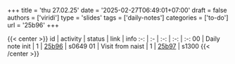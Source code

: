 +++
title = 'thu 27.02.25'
date = '2025-02-27T06:49:01+07:00'
draft = false
authors = ['viridi']
type = 'slides'
tags = ['daily-notes']
categories = ['to-do']
url = '25b96'
+++

{{< center >}}
id | activity | status | link | info
:-: | :- | :-: | :-: | :-:
00 | Daily note init  | 1 | [25b96](/notes/25b96) | s0649
01 | Visit from naist | 1 | [25b97](/notes/25b97) | s1300
{{< /center >}}
